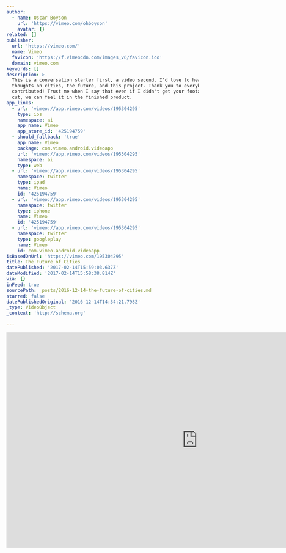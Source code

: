 ```yaml
---
author:
  - name: Oscar Boyson
    url: 'https://vimeo.com/ohboyson'
    avatar: {}
related: []
publisher:
  url: 'https://vimeo.com/'
  name: Vimeo
  favicon: 'https://f.vimeocdn.com/images_v6/favicon.ico'
  domain: vimeo.com
keywords: []
description: >-
  This is a conversation starter first, a video second. I'd love to hear your
  thoughts on cities, the future, and this project. Thank you to everybody who
  contributed! Trust me when I say that even if I didn't get your footage in the
  cut, we can feel it in the finished product.
app_links:
  - url: 'vimeo://app.vimeo.com/videos/195304295'
    type: ios
    namespace: ai
    app_name: Vimeo
    app_store_id: '425194759'
  - should_fallback: 'true'
    app_name: Vimeo
    package: com.vimeo.android.videoapp
    url: 'vimeo://app.vimeo.com/videos/195304295'
    namespace: ai
    type: web
  - url: 'vimeo://app.vimeo.com/videos/195304295'
    namespace: twitter
    type: ipad
    name: Vimeo
    id: '425194759'
  - url: 'vimeo://app.vimeo.com/videos/195304295'
    namespace: twitter
    type: iphone
    name: Vimeo
    id: '425194759'
  - url: 'vimeo://app.vimeo.com/videos/195304295'
    namespace: twitter
    type: googleplay
    name: Vimeo
    id: com.vimeo.android.videoapp
isBasedOnUrl: 'https://vimeo.com/195304295'
title: The Future of Cities
datePublished: '2017-02-14T15:59:03.637Z'
dateModified: '2017-02-14T15:58:38.814Z'
via: {}
inFeed: true
sourcePath: _posts/2016-12-14-the-future-of-cities.md
starred: false
datePublishedOriginal: '2016-12-14T14:34:21.798Z'
_type: VideoObject
_context: 'http://schema.org'

---
```

<iframe src="https://cdn.embedly.com/widgets/media.html?src=https%3A%2F%2Fplayer.vimeo.com%2Fvideo%2F195304295&amp;url=https%3A%2F%2Fvimeo.com%2F195304295&amp;image=https%3A%2F%2Fi.vimeocdn.com%2Fvideo%2F607544099_1280.jpg&amp;key=b7d04c9b404c499eba89ee7072e1c4f7&amp;type=text%2Fhtml&amp;schema=vimeo" width="1000" height="563" scrolling="no" frameborder="0" allowfullscreen="" style=""></iframe>